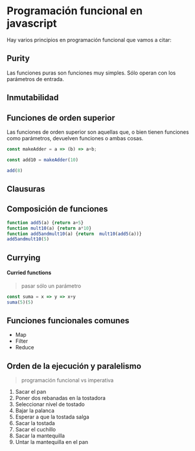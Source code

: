 # Programación funcional en javascript

Hay varios principios en programación funcional que vamos a citar:

## Purity

Las funciones puras son funciones muy simples. Sólo operan con los parámetros de entrada.

## Inmutabilidad



## Funciones de orden superior

Las funciones de orden superior son aquellas que, o bien tienen funciones como parámetros, devuelven funciones o ambas cosas.

```javascript
const makeAdder = a => (b) => a+b;

const add10 = makeAdder(10)

add(8)
```

## Clausuras


## Composición de funciones

```javascript
function add5(a) {return a+5}
function mult10(a) {return a*10}
function add5andmult10(a) {return  mult10(add5(a))}
add5andmult10(5)
``` 

## Currying

#### Curried functions

> pasar sólo un parámetro


```javascript
const suma = x => y => x+y
suma(5)(5)
```

## Funciones funcionales comunes
- Map
- Filter
- Reduce


## Orden de la ejecución y paralelismo 
> programación funcional vs imperativa

1. Sacar el pan
2. Poner dos rebanadas en la tostadora
3. Seleccionar nivel de tostado
4. Bajar la palanca
5. Esperar a que la tostada salga
6. Sacar la tostada
7. Sacar el cuchillo
8. Sacar la mantequilla
9. Untar la mantequilla en el pan